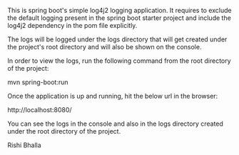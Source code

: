 This is spring boot's simple log4j2 logging application. It requires to exclude the default logging present in the spring boot starter project and include the log4j2 dependency in the pom file explicitly.

The logs will be logged under the logs directory that will get created under the project's root directory and will also be shown on the console.

In order to view the logs, run the following command from the root directory of the project:

mvn spring-boot:run

Once the application is up and running, hit the below url in the browser:

http://localhost:8080/

You can see the logs in the console and also in the logs directory created under the root directory of the project.


Rishi Bhalla
